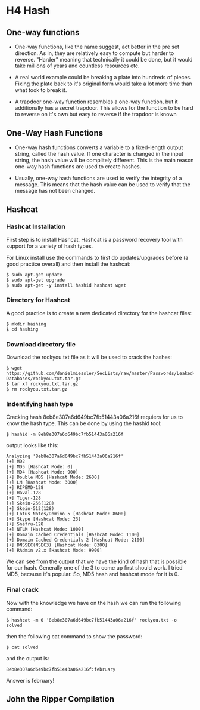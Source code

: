 <h1>H4 Hash</h4>

<h2>One-way functions</h2>

- One-way functions, like the name suggest, act better in the pre set direction. As in, they are relatively easy to compute but harder to reverse. "Harder" meaning that technically it could be done, but it would take millions of years and countless resources etc.

- A real world example could be breaking a plate into hundreds of pieces. Fixing the plate back to it's original form would take a lot more time than what took to break it.

- A trapdoor one-way function resembles a one-way function, but it additionally has a secret trapdoor. This allows for the function to be hard to reverse on it's own but easy to reverse if the trapdoor is known

<h2> One-Way Hash Functions </h2>

- One-way hash functions converts a variable to a fixed-length output string, called the hash value. If one character is changed in the input string, the hash value will be complitely different. This is the main reason one-way hash functions are used to create hashes.

- Usually, one-way hash functions are used to verify the integrity of a message. This means that the hash value can be used to verify that the message has not been changed.


<h2>Hashcat</h2>

<h3>Hashcat Installation</h3>

First step is to install Hashcat. Hashcat is a password recovery tool with support for a variety of hash types.

For Linux install use the commands to first do updates/upgrades before (a good practice overall) and then install the hashcat:

```
$ sudo apt-get update
$ sudo apt-get upgrade
$ sudo apt-get -y install hashid hashcat wget
```

<h3>Directory for Hashcat</h3>

A good practice is to create a new dedicated directory for the hashcat files:

```
$ mkdir hashing
$ cd hashing
```

<h3>Download directory file</h3>

Download the rockyou.txt file as it will be used to crack the hashes:

```
$ wget https://github.com/danielmiessler/SecLists/raw/master/Passwords/Leaked-Databases/rockyou.txt.tar.gz
$ tar xf rockyou.txt.tar.gz
$ rm rockyou.txt.tar.gz
```

<h3>Indentifying hash type</h3>

Cracking hash 8eb8e307a6d649bc7fb51443a06a216f requiers for us to know the hash type. This can be done by using the hashid tool:

```
$ hashid -m 8eb8e307a6d649bc7fb51443a06a216f
```

output looks like this:

```
Analyzing '8eb8e307a6d649bc7fb51443a06a216f'
[+] MD2 
[+] MD5 [Hashcat Mode: 0]
[+] MD4 [Hashcat Mode: 900]
[+] Double MD5 [Hashcat Mode: 2600]
[+] LM [Hashcat Mode: 3000]
[+] RIPEMD-128 
[+] Haval-128 
[+] Tiger-128 
[+] Skein-256(128) 
[+] Skein-512(128) 
[+] Lotus Notes/Domino 5 [Hashcat Mode: 8600]
[+] Skype [Hashcat Mode: 23]
[+] Snefru-128 
[+] NTLM [Hashcat Mode: 1000]
[+] Domain Cached Credentials [Hashcat Mode: 1100]
[+] Domain Cached Credentials 2 [Hashcat Mode: 2100]
[+] DNSSEC(NSEC3) [Hashcat Mode: 8300]
[+] RAdmin v2.x [Hashcat Mode: 9900]
```
We can see from the output that we have the kind of hash that is possible for our hash. Generally one of the 3 to come up first should work. I tried MD5, because it's popular. So, MD5 hash and hashcat mode for it is 0.

<h3>Final crack</h3>

Now with the knowledge we have on the hash we can run the following command:

```
$ hashcat -m 0 '8eb8e307a6d649bc7fb51443a06a216f' rockyou.txt -o solved
```

then the following cat command to show the password:

```
$ cat solved
```

and the output is:

```
8eb8e307a6d649bc7fb51443a06a216f:february
```

Answer is february!

<h2>John the Ripper Compilation</h2>




